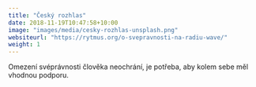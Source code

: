 ```yaml
---
title: "Český rozhlas"
date: 2018-11-19T10:47:58+10:00
image: "images/media/cesky-rozhlas-unsplash.png"
websiteurl: "https://rytmus.org/o-svepravnosti-na-radiu-wave/"
weight: 1
---
```


Omezení svéprávnosti člověka neochrání, je potřeba, aby kolem sebe měl vhodnou podporu.